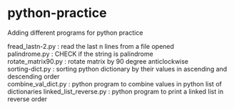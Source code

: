 # python-practice

Adding different programs for python practice

fread_lastn-2.py 	: read the last n lines from a file opened  
palindrome.py 		: CHECK if the string is palindrome  
rotate_matrix90.py 	: rotate matrix by 90 degree anticlockwise  
sorting-dict.py 	: sorting python dictionary by their values in 
                  	  ascending and descending order  
combine_val_dict.py	: python program to combine values in python list of dictionaries
linked_list_reverse.py  : python program to print a linked list in reverse order

